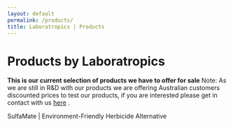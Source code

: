 ```yaml
---
layout: default
permalink: /products/
title: Laboratropics | Products
---
```


# Products by Laboratropics

**This is our current selection of products we have to offer for sale**
Note: As we are still in R&D with our products we are offering Australian customers discounted prices to test our products, if you are interested please get in contact with us [here](/contact/) .

SulfaMate | Environment-Friendly Herbicide Alternative
